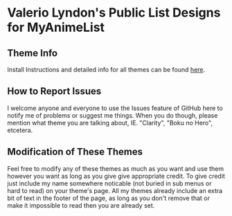 # Valerio Lyndon's Public List Designs for MyAnimeList

## Theme Info

Install Instructions and detailed info for all themes can be found [here](https://myanimelist.net/blog.php?eid=805506).

## How to Report Issues

I welcome anyone and everyone to use the Issues feature of GitHub here to notify me of problems or suggest me things. When you do though, please mention what theme you are talking about, IE. "Clarity", "Boku no Hero", etcetera.

## Modification of These Themes

Feel free to modify any of these themes as much as you want and use them however you want as long as you give give appropriate credit. To give credit just include my name somewhere noticable (not buried in sub menus or hard to read) on your theme's page. All my themes already include an extra bit of text in the footer of the page, as long as you don't remove that or make it impossible to read then you are already set.